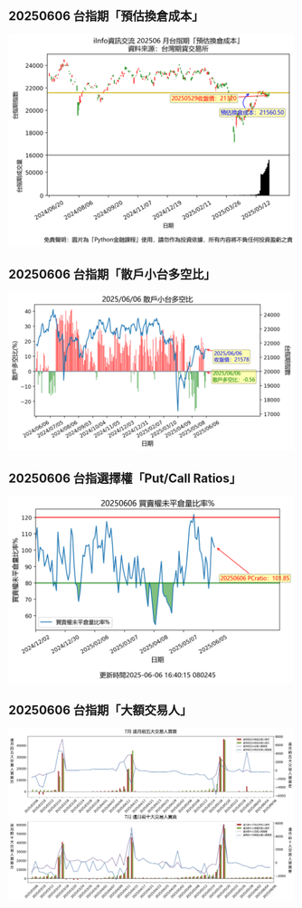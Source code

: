 ## 20250606 台指期「預估換倉成本」
![](images/txfcost.png)

## 20250606 台指期「散戶小台多空比」
![](images/bbiri.png)

## 20250606 台指選擇權「Put/Call Ratios」
![](images/pcratio.png)

## 20250606 台指期「大額交易人」
![](images/blocktrade.png)

